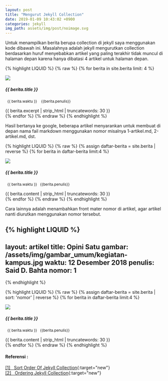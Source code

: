 ```yaml
---
layout: post
title: "Mengurut Jekyll Collection"
date: 2019-01-09 10:43:02 +0900
categories: jekyll
img_path: assets/img/post/noimage.svg
---
```


Untuk menampilkan berita berupa collection di jekyll saya menggunakan kode dibawah ini. Masalahnya adalah jekyll mengurutkan collection berdasarkan huruf menyebabkan artikel yang paling terakhir tidak muncul di halaman depan karena hanya dibatasi 4 artikel untuk halaman depan. 


{% highlight LIQUID %}
{% raw %}
{% for berita in site.berita limit: 4 %}
        <div class="col-md-6 pb-4">
            <div class="card">
                <img class="card-img-top" src="{{baseurl}}{{ berita.gambar }}">
                <div class="card-body">
                    <h5 class="card-title mb-2 font-asap">{{ berita.title }}</h5>
                    <p class="card-text"><small class="text-muted">&nbsp;<i class="far fa-calendar-alt"></i> {{
                            berita.waktu }} &nbsp;&nbsp; <i class="fas fa-user-tie"></i> {{berita.penulis}}</small></p>
                    <a href="{{baseurl}}{{ berita.url }}" style="text-decoration: none" class="text-dark">
                        {{ berita.excerpt | strip_html | truncatewords: 30 }}
                    </a>
                </div>
            </div>
        </div>
{% endfor %}
{% endraw %}
{% endhighlight %}

Hasil bertanya ke google, beberapa artikel menyarankan untuk membuat di depan nama fail markdown menggunakan nomor misalnya 1-artikel.md, 2-artikel.md, dst. 

{% highlight LIQUID %}
{% raw %}
{% assign daftar-berita = site.berita | reverse %}
        {% for berita in daftar-berita limit:4 %}
        <div class="col-md-6 pb-4">
            <div class="card">
                <img class="card-img-top" src="{{ berita.gambar }}">
                <div class="card-body">
                    <h5 class="card-title mb-2 font-asap">{{ berita.title }}</h5>
                    <p class="card-text"><small class="text-muted">&nbsp;<i class="far fa-calendar-alt"></i> {{
                            berita.waktu }} &nbsp; <i class="fas fa-user-tie"></i> {{berita.penulis}}</small></p>
                    <a href="{{baseurl}}{{ berita.url }}" style="text-decoration: none" class="text-dark">
                        {{ berita.content | strip_html | truncatewords: 30 }}
                    </a>
                    <br>
                </div>
            </div>
        </div>
        {% endfor %}
{% endraw %}
{% endhighlight %}

Cara lainnya adalah menambahkan front mater nomor di artikel, agar artikel nanti diurutkan menggunakan nomor tersebut. 

{% highlight LIQUID %}
---
layout: artikel
title: Opini Satu 
gambar: /assets/img/gambar_umum/kegiatan-kampus.jpg
waktu: 12 Desember 2018
penulis: Said D. Bahta
nomor: 1
---
{% endhighlight %}

{% highlight LIQUID %}
{% raw %}
{% assign daftar-berita = site.berita | sort: 'nomor' | reverse %}
        {% for berita in daftar-berita limit:4 %}
        <div class="col-md-6 pb-4">
            <div class="card">
                <img class="card-img-top" src="{{ berita.gambar }}">
                <div class="card-body">
                    <h5 class="card-title mb-2 font-asap">{{ berita.title }}</h5>
                    <p class="card-text"><small class="text-muted">&nbsp;<i class="far fa-calendar-alt"></i> {{
                            berita.waktu }} &nbsp; <i class="fas fa-user-tie"></i> {{berita.penulis}}</small></p>
                    <a href="{{baseurl}}{{ berita.url }}" style="text-decoration: none" class="text-dark">
                        {{ berita.content | strip_html | truncatewords: 30 }}
                    </a>
                    <br>
                </div>
            </div>
        </div>
        {% endfor %}
{% endraw %}
{% endhighlight %}

#### Referensi : 
[[1] &nbsp; Sort Order Of Jekyll Collection](http://stories.upthebuzzard.com/jekyll_notes/2017-02-19-sort-order-of-jekyll-collections.html){:target="new"}<br>
[[2] &nbsp; Ordering Jekyll Collection](http://third-bit.com/2017/02/25/ordering-jekyll-collections.html){:target="new"}<br>